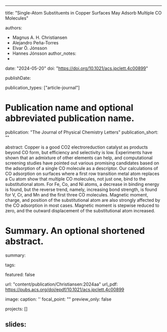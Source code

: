 
---
title: "Single-Atom Substituents in Copper Surfaces May Adsorb Multiple CO Molecules"

authors:
- Magnus A. H. Christiansen 
- Alejandro Peña-Torres  
- Elvar Ö. Jónsson  
- Hannes Jónsson 
author_notes:
- 
date: "2024-05-20"
doi: "https://doi.org/10.1021/acs.jpclett.4c00899"


publishDate: 

publication_types: ["article-journal"]



# Publication name and optional abbreviated publication name.
publication: "The Journal of Physical Chemistry Letters"
publication_short: ""

abstract: Copper is a good CO2 electroreduction catalyst as products beyond CO form, but efficiency and selectivity is low. Experiments have shown that an admixture of other elements can help, and computational screening studies have pointed out various promising candidates based on the adsorption of a single CO molecule as a descriptor. Our calculations of CO adsorption on surfaces where a first row transition metal atom replaces a Cu atom show that multiple CO molecules, not just one, bind to the substitutional atom. For Fe, Co, and Ni atoms, a decrease in binding energy is found, but the reverse trend, namely, increasing bond strength, is found for V, Cr, and Mn and the first three CO molecules. Magnetic moment, charge, and position of the substitutional atom are also strongly affected by the CO adsorption in most cases. Magnetic moment is stepwise reduced to zero, and the outward displacement of the substitutional atom increased.

# Summary. An optional shortened abstract.
summary: 

tags:

featured: false

url: "content/publication/Christiansen:2024aa"
url_pdf: https://pubs.acs.org/doi/epdf/10.1021/acs.jpclett.4c00899

image:
  caption: '[](./featured.jpg)'
  focal_point: ""
  preview_only: false

projects: []

slides: 
---

